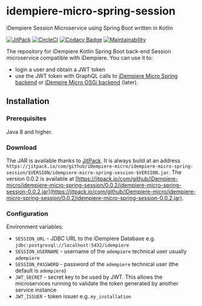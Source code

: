 # idempiere-micro-spring-session
iDempiere Session Microservice using Spring Boot written in Kotlin

[![JitPack](https://jitpack.io/v/iDempiere-micro/idempiere-micro-spring-session.svg)](https://jitpack.io/#iDempiere-micro/idempiere-micro-spring-session)
[![CircleCI](https://circleci.com/gh/iDempiere-micro/idempiere-micro-spring-session/tree/master.svg?style=svg)](https://circleci.com/gh/iDempiere-micro/idempiere-micro-spring-session/tree/master)
[![Codacy Badge](https://api.codacy.com/project/badge/Grade/e28cb867117649aaa83da8dd3130c37e)](https://www.codacy.com/app/davidpodhola/idempiere-micro-spring-session?utm_source=github.com&amp;utm_medium=referral&amp;utm_content=iDempiere-micro/idempiere-micro-spring-session&amp;utm_campaign=Badge_Grade)
[![Maintainability](https://api.codeclimate.com/v1/badges/6cdebdc799bca7a46086/maintainability)](https://codeclimate.com/github/iDempiere-micro/idempiere-micro-spring-session/maintainability)

The repository for iDempiere Kotlin Spring Boot back-end Session microservice compatible with iDempiere.
You can use it to:

-   login a user and obtain a JWT token
-   use the JWT token with GraphQL calls to [iDempiere Micro Spring backend](https://github.com/iDempiere-micro/idempiere-micro-spring) or [iDempire Micro OSGi backend](https://github.com/iDempiere-micro/idempiere-micro) (later).

## Installation
### Prerequisites
Java 8 and higher.

### Download
The JAR is available thanks to 
[JitPack](https://jitpack.io/#iDempiere-micro/idempiere-micro-spring-session). It is always build at an address `https://jitpack.io/com/github/iDempiere-micro/idempiere-micro-spring-session/$VERSION/idempiere-micro-spring-session-$VERSION.jar`. The version 0.0.2 is available at [https://jitpack.io/com/github/iDempiere-micro/idempiere-micro-spring-session/0.0.2/idempiere-micro-spring-session-0.0.2.jar](https://jitpack.io/com/github/iDempiere-micro/idempiere-micro-spring-session/0.0.2/idempiere-micro-spring-session-0.0.2.jar).

### Configuration
Environment variables:

-   `SESSION_URL` - JDBC URL to the iDempiere Database e.g. `jdbc:postgresql://localhost:5432/idempiere`
-   `SESSION_USERNAME` - username of the `adempiere` technical user usually `adempiere`
-   `SESSION_PASSWORD` - password of the `adempiere` technical user (the default is `adempiere`)
-   `JWT_SECRET` - secret key to be used by JWT. This allows the microservices running to validate the token generated by another service instance
-   `JWT_ISSUER` - token issuer e.g. `my_installation`
